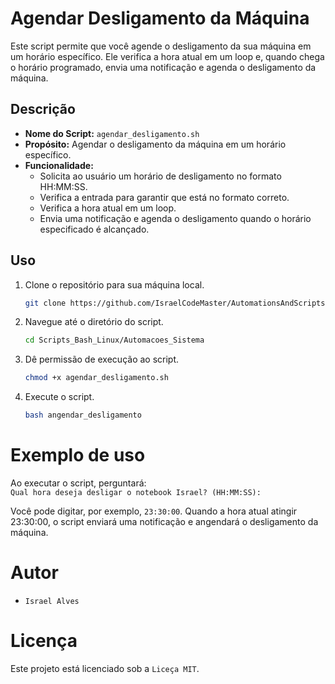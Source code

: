 # Agendar Desligamento da Máquina

Este script permite que você agende o desligamento da sua máquina em um horário específico. Ele verifica a hora atual em um loop e, quando chega o horário programado, envia uma notificação e agenda o desligamento da máquina.

## Descrição

- **Nome do Script:** `agendar_desligamento.sh`
- **Propósito:** Agendar o desligamento da máquina em um horário específico.
- **Funcionalidade:**
  - Solicita ao usuário um horário de desligamento no formato HH:MM:SS.
  - Verifica a entrada para garantir que está no formato correto.
  - Verifica a hora atual em um loop.
  - Envia uma notificação e agenda o desligamento quando o horário especificado é alcançado.

## Uso

1. Clone o repositório para sua máquina local.
   ```bash
   git clone https://github.com/IsraelCodeMaster/AutomationsAndScripts.git
   
2. Navegue até o diretório do script.

    ```bash
   cd Scripts_Bash_Linux/Automacoes_Sistema

3. Dê permissão de execução ao script.
    ```bash
   chmod +x agendar_desligamento.sh

4. Execute o script.
    ```bash
   bash angendar_desligamento   

# Exemplo de uso
Ao executar o script, perguntará:  
  `Qual hora deseja desligar o notebook Israel? (HH:MM:SS):`
  
Você pode digitar, por exemplo, `23:30:00`. Quando a hora atual atingir 23:30:00, o script  enviará uma notificação e angendará o desligamento da máquina.

# Autor
- `Israel Alves`

# Licença
Este projeto está licenciado sob a `Liceça MIT`.




